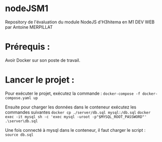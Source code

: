# nodeJSM1
Repository de l'évaluation du module NodeJS d'H3hitema en M1 DEV WEB par Antoine MERPILLAT

# Prérequis :

Avoir Docker sur son poste de travail. 

# Lancer le projet :

Pour exécuter le projet, exécutez la commande :
    ```docker-compose -f docker-compose.yaml up```

Ensuite pour charger les données dans le conteneur exécutez les commandes suivantes
    ```docker cp ./server/db.sql mysql:/db.sql```
    ```docker exec -it mysql sh -c 'exec mysql -uroot -p"$MYSQL_ROOT_PASSWORD"'  .\server\db.sql```

Une fois connecté à mysql dans le conteneur, il faut charger le script :
    ```source db.sql```